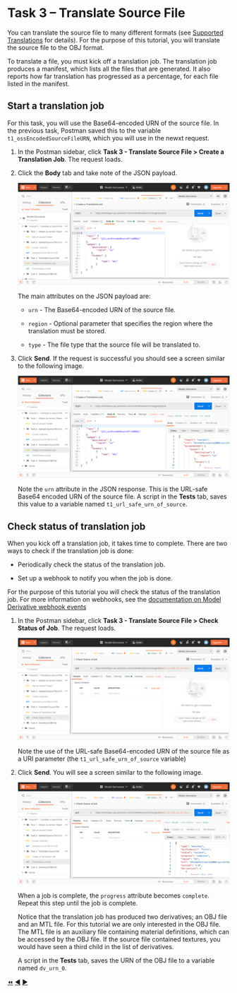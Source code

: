 # Task 3 – Translate Source File

You can translate the source file to many different formats (see [Supported Translations](https://forge.autodesk.com/en/docs/model-derivative/v2/developers_guide/supported-translations/) for details). For the purpose of this tutorial, you will translate the source file to the OBJ format.

To translate a file, you must kick off a translation job. The translation job produces a manifest, which lists all the files that are generated. It also reports how far translation has progressed as a percentage, for each file listed in the manifest.

## Start a translation job

For this task, you will use the Base64-encoded URN of the source file. In the previous task, Postman saved this to the variable `t1_ossEncodedSourceFileURN`, which you will use in the newxt request.

1. In the Postman sidebar, click **Task 3 - Translate Source File > Create a Translation Job**. The request loads.

2. Click the **Body** tab and take note of the JSON payload.

    ![Create Translation Job JSON Payload](../images/task3-translation_job_json_payload.png "Create Translation Job JSON Payload")

    The main attributes on the JSON payload are:

    - `urn` - The Base64-encoded URN of the source file.

    - `region` - Optional parameter that specifies the region where the translation must be stored.

    - `type` - The file type that the source file will be translated to.

3. Click **Send**. If the request is successful you should see a screen similar to the following image.

    ![Successful Submission of Translation Job](../images/task3-translation_job_successfull_submission.png "Successful Submission of Translation Job")

    Note the `urn` attribute in the JSON response. This is the URL-safe Base64 encoded URN of the source file. A script in the **Tests** tab, saves this value to a variable named `t1_url_safe_urn_of_source`.

## Check status of translation job

When you kick off a translation job, it takes time to complete. There are two ways to check if the translation job is done:

- Periodically check the status of the translation job.

- Set up a webhook to notify you when the job is done.

For the purpose of this tutorial you will check the status of the translation job. For more information on webhooks, see the [documentation on Model Derivative webhook events](https://forge.autodesk.com/en/docs/webhooks/v1/reference/events/model_derivative_events)

1. In the Postman sidebar, click **Task 3 - Translate Source File > Check Status of Job**. The request loads.

   ![Check Status of Job](../images/task3-check_status_of_job.png "Check Status of Job")

   Note the use of the URL-safe Base64-encoded URN of the source file as a URI parameter (the `t1_url_safe_urn_of_source` variable)

2. Click **Send**. You will see a screen similar to the following image.

   ![Successfull Job](../images/task3-sucessfull_job.png "Successfull Job")

   When a job is complete, the `progress` attribute becomes `complete`. Repeat this step until the job is complete.

   Notice that the translation job has produced two derivatives; an OBJ file and an MTL file. For this tutorial we are only interested in the OBJ file. The MTL file is an auxiliary file containing material definitions, which can be accessed by the OBJ file. If the source file contained textures, you would have seen a third child in the list of derivatives.

   A script in the **Tests** tab, saves the URN of the OBJ file to a variable named `dv_urn_0`.

[:rewind:](../readme.md "readme.md") [:arrow_backward:](task-2.md "Previous task") [:arrow_forward:](task-4.md "Next task")
